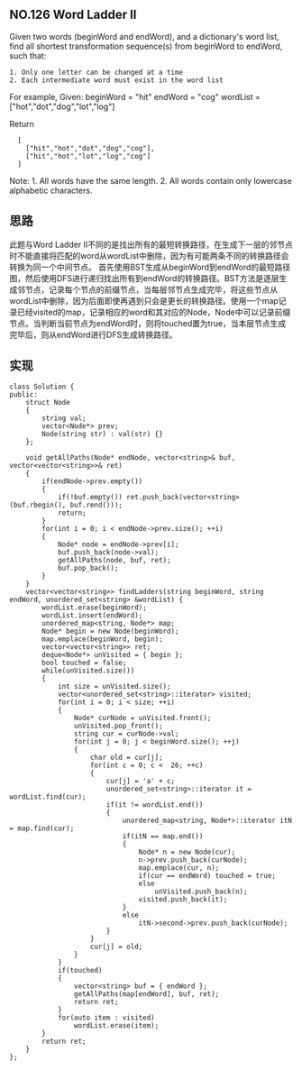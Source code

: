 ## NO.126 Word Ladder II

Given two words (beginWord and endWord), and a dictionary's word list, find all shortest transformation sequence(s) from beginWord to endWord, such that:

    1. Only one letter can be changed at a time
    2. Each intermediate word must exist in the word list

For example,
Given:
beginWord = "hit"
endWord = "cog"
wordList = ["hot","dot","dog","lot","log"]

Return
```
  [
    ["hit","hot","dot","dog","cog"],
    ["hit","hot","lot","log","cog"]
  ]
```
Note:
    1. All words have the same length.
    2. All words contain only lowercase alphabetic characters.

## 思路
此题与Word Ladder II不同的是找出所有的最短转换路径，在生成下一层的邻节点时不能直接将匹配的word从wordList中删除，因为有可能两条不同的转换路径会转换为同一个中间节点。
首先使用BST生成从beginWord到endWord的最短路径图，然后使用DFS进行递归找出所有到endWord的转换路径。BST方法是逐层生成邻节点，记录每个节点的前缀节点，当每层邻节点生成完毕，将这些节点从wordList中删除，因为后面即使再遇到只会是更长的转换路径。使用一个map记录已经visited的map，记录相应的word和其对应的Node，Node中可以记录前缀节点。当判断当前节点为endWord时，则将touched置为true，当本层节点生成完毕后，则从endWord进行DFS生成转换路径。

## 实现
```
class Solution {
public:
    struct Node
    {
        string val;
        vector<Node*> prev;
        Node(string str) : val(str) {} 
    };

    void getAllPaths(Node* endNode, vector<string>& buf, vector<vector<string>>& ret)
    {
        if(endNode->prev.empty())
        {
            if(!buf.empty()) ret.push_back(vector<string>(buf.rbegin(), buf.rend()));
            return;
        }
        for(int i = 0; i < endNode->prev.size(); ++i)
        {
            Node* node = endNode->prev[i];
            buf.push_back(node->val);
            getAllPaths(node, buf, ret);
            buf.pop_back();
        }
    }
    vector<vector<string>> findLadders(string beginWord, string endWord, unordered_set<string> &wordList) {
        wordList.erase(beginWord);
        wordList.insert(endWord);
        unordered_map<string, Node*> map;
        Node* begin = new Node(beginWord);
        map.emplace(beginWord, begin);
        vector<vector<string>> ret;
        deque<Node*> unVisited = { begin };
        bool touched = false;
        while(unVisited.size())
        {
            int size = unVisited.size();
            vector<unordered_set<string>::iterator> visited;
            for(int i = 0; i < size; ++i)
            {
                Node* curNode = unVisited.front();
                unVisited.pop_front();
                string cur = curNode->val;
                for(int j = 0; j < beginWord.size(); ++j)
                {
                    char old = cur[j];  
                    for(int c = 0; c <  26; ++c)
                    {
                        cur[j] = 'a' + c;
                        unordered_set<string>::iterator it = wordList.find(cur);
                        if(it != wordList.end())
                        {
                            unordered_map<string, Node*>::iterator itN = map.find(cur);
                            if(itN == map.end())
                            {
                                Node* n = new Node(cur);
                                n->prev.push_back(curNode);
                                map.emplace(cur, n);
                                if(cur == endWord) touched = true;
                                else
                                    unVisited.push_back(n);
                                visited.push_back(it);
                            }
                            else
                                itN->second->prev.push_back(curNode);
                        }
                    }
                    cur[j] = old;
                }
            }
            if(touched)
            {
                vector<string> buf = { endWord };
                getAllPaths(map[endWord], buf, ret);
                return ret;
            }
            for(auto item : visited)
                wordList.erase(item);
        }
        return ret;
    }
};

```



